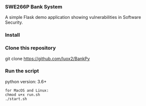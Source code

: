 ### SWE266P Bank System

A simple Flask demo application showing vulnerabilities in Software Security.

### Install

### Clone this repository
git clone https://github.com/luox2/BankPy


### Run the script

python version: 3.6+

```
for MacOS and Linux:
chmod u+x run.sh
./start.sh
```
